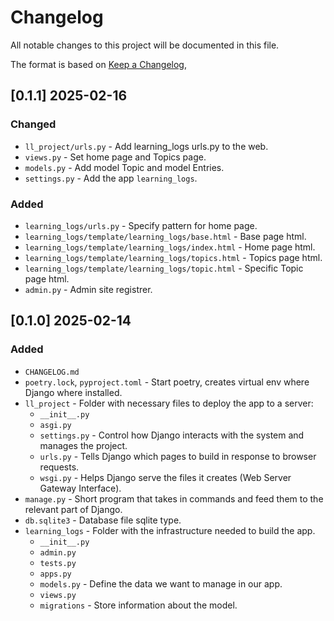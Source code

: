 # Changelog

All notable changes to this project will be documented in this file.

The format is based on [Keep a Changelog](https://keepachangelog.com/en/1.1.0/),

## [0.1.1] 2025-02-16

### Changed

- `ll_project/urls.py` - Add learning_logs urls.py to the web.
- `views.py` - Set home page and Topics page.
- `models.py` - Add model Topic and model Entries.
- `settings.py` - Add the app `learning_logs`.

### Added
- `learning_logs/urls.py` - Specify pattern for home page.
- `learning_logs/template/learning_logs/base.html` - Base page html.
- `learning_logs/template/learning_logs/index.html` - Home page html.
- `learning_logs/template/learning_logs/topics.html` - Topics page html.
- `learning_logs/template/learning_logs/topic.html` - Specific Topic page html.
- `admin.py` - Admin site registrer.


## [0.1.0] 2025-02-14

### Added

- `CHANGELOG.md`
- `poetry.lock`, `pyproject.toml` - Start poetry, creates virtual env where Django where installed.
- `ll_project` - Folder with necessary files to deploy the app to a server:
    - `__init__.py`
    - `asgi.py`
    - `settings.py` - Control how Django interacts with the system and manages the project.
    - `urls.py` - Tells Django which pages to build in response to browser requests.
    - `wsgi.py` - Helps Django serve the files it creates (Web Server Gateway Interface).
- `manage.py` - Short program that takes in commands and feed them to the relevant part of Django.
- `db.sqlite3` - Database file sqlite type.
- `learning_logs` - Folder with the infrastructure needed to build the app.
    - `__init__.py`
    - `admin.py`
    - `tests.py`
    - `apps.py`
    - `models.py` - Define the data we want to manage in our app.
    - `views.py`
    - `migrations` - Store information about the model.